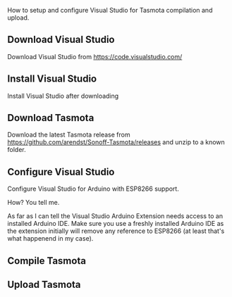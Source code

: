 How to setup and configure Visual Studio for Tasmota compilation and upload.

## Download Visual Studio
Download Visual Studio from https://code.visualstudio.com/

## Install Visual Studio
Install Visual Studio after downloading

## Download Tasmota
Download the latest Tasmota release from https://github.com/arendst/Sonoff-Tasmota/releases and unzip to a known folder.

## Configure Visual Studio
Configure Visual Studio for Arduino with ESP8266 support.

How? You tell me.

As far as I can tell the Visual Studio Arduino Extension needs access to an installed Arduino IDE. Make sure you use a freshly installed Arduino IDE as the extension initially will remove any reference to ESP8266 (at least that's what happenend in my case). 

## Compile Tasmota


## Upload Tasmota